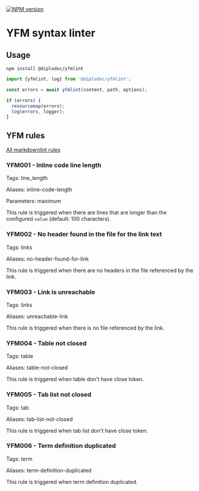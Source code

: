 [![NPM version](https://img.shields.io/npm/v/@diplodoc/yfmlint.svg?style=flat)](https://www.npmjs.org/package/@diplodoc/yfmlint)

# YFM syntax linter

## Usage

```
npm install @diplodoc/yfmlint
```

```javascript
import {yfmlint, log} from '@diplodoc/yfmlint';

const errors = await yfmlint(content, path, options);

if (errors) {
  resourcemap(errors);
  log(errors, logger);
}
```

## YFM rules

[All markdownlint rules](https://github.com/DavidAnson/markdownlint/blob/main/doc/Rules.md)

### YFM001 - Inline code line length

Tags: line_length

Aliases: inline-code-length

Parameters: maximum

This rule is triggered when there are lines that are longer than the
configured `value` (default: 100 characters).

### YFM002 - No header found in the file for the link text

Tags: links

Aliases: no-header-found-for-link

This rule is triggered when there are no headers in the file referenced by the link.

### YFM003 - Link is unreachable

Tags: links

Aliases: unreachable-link

This rule is triggered when there is no file referenced by the link.

### YFM004 - Table not closed

Tags: table

Aliases: table-not-closed

This rule is triggered when table don't have close token.

### YFM005 - Tab list not closed

Tags: tab

Aliases: tab-list-not-closed

This rule is triggered when tab list don't have close token.

### YFM006 - Term definition duplicated

Tags: term

Aliases: term-definition-duplicated

This rule is triggered when term definition duplicated.
